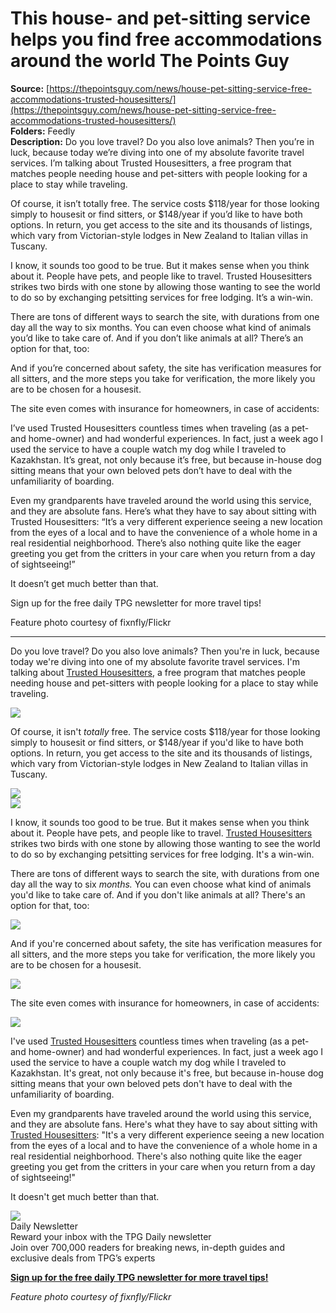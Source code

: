 # This house- and pet-sitting service helps you find free accommodations around the world The Points Guy

**Source:** [https://thepointsguy.com/news/house-pet-sitting-service-free-accommodations-trusted-housesitters/](https://thepointsguy.com/news/house-pet-sitting-service-free-accommodations-trusted-housesitters/)  
**Folders:** Feedly  
**Description:** Do you love travel? Do you also love animals? Then you’re in luck, because today we’re diving into one of my absolute favorite travel services. I’m talking about Trusted Housesitters, a free program that matches people needing house and pet-sitters with people looking for a place to stay while traveling.

Of course, it isn’t totally free. The service costs $118/year for those looking simply to housesit or find sitters, or $148/year if you’d like to have both options. In return, you get access to the site and its thousands of listings, which vary from Victorian-style lodges in New Zealand to Italian villas in Tuscany.

I know, it sounds too good to be true. But it makes sense when you think about it. People have pets, and people like to travel. Trusted Housesitters strikes two birds with one stone by allowing those wanting to see the world to do so by exchanging petsitting services for free lodging. It’s a win-win.

There are tons of different ways to search the site, with durations from one day all the way to six months. You can even choose what kind of animals you’d like to take care of. And if you don’t like animals at all? There’s an option for that, too:

And if you’re concerned about safety, the site has verification measures for all sitters, and the more steps you take for verification, the more likely you are to be chosen for a housesit.

The site even comes with insurance for homeowners, in case of accidents:

I’ve used Trusted Housesitters countless times when traveling (as a pet- and home-owner) and had wonderful experiences. In fact, just a week ago I used the service to have a couple watch my dog while I traveled to Kazakhstan. It’s great, not only because it’s free, but because in-house dog sitting means that your own beloved pets don’t have to deal with the unfamiliarity of boarding.

Even my grandparents have traveled around the world using this service, and they are absolute fans. Here’s what they have to say about sitting with Trusted Housesitters: “It’s a very different experience seeing a new location from the eyes of a local and to have the convenience of a whole home in a real residential neighborhood. There’s also nothing quite like the eager greeting you get from the critters in your care when you return from a day of sightseeing!”

It doesn’t get much better than that.

Sign up for the free daily TPG newsletter for more travel tips!

Feature photo courtesy of fixnfly/Flickr


---

<div><p>Do you love travel? Do you also love animals? Then you're in luck, because today we're diving into one of my absolute favorite travel services. I'm talking about <a href="https://www.trustedhousesitters.com">Trusted Housesitters</a>, a free program that matches people needing house and pet-sitters with people looking for a place to stay while traveling.</p><div><div><img src="https://runway-media-production.global.ssl.fastly.net/us/originals/2019/11/Screen-Shot-2019-11-09-at-12.12.47-PM.png?fit=600%2C203px&amp;quality=1&amp;width=1080#038;ssl=1"></div></div><p>Of course, it isn't <em>totally </em>free. The service costs $118/year for those looking simply to housesit or find sitters, or $148/year if you'd like to have both options. In return, you get access to the site and its thousands of listings, which vary from Victorian-style lodges in New Zealand to Italian villas in Tuscany.</p><div><div><img src="https://runway-media-production.global.ssl.fastly.net/us/originals/2019/11/Screen-Shot-2019-11-09-at-1.41.25-PM.png?fit=600%2C543px&amp;quality=1&amp;width=1080#038;ssl=1"></div></div><div><div><img src="https://runway-media-production.global.ssl.fastly.net/us/originals/2019/11/Screen-Shot-2019-11-09-at-1.46.29-PM.png?fit=600%2C545px&amp;quality=1&amp;width=1080#038;ssl=1"></div></div><p>I know, it sounds too good to be true. But it makes sense when you think about it. People have pets, and people like to travel. <a href="https://www.trustedhousesitters.com">Trusted Housesitters</a> strikes two birds with one stone by allowing those wanting to see the world to do so by exchanging petsitting services for free lodging. It's a win-win.</p><p>There are tons of different ways to search the site, with durations from one day all the way to six<em> months. </em>You can even choose what kind of animals you'd like to take care of. And if you don't like animals at all? There's an option for that, too:</p><div><div><img src="https://runway-media-production.global.ssl.fastly.net/us/originals/2019/11/Screen-Shot-2019-11-09-at-1.50.42-PM.png?fit=600%2C536px&amp;quality=1&amp;width=1080#038;ssl=1"></div></div><p>And if you're concerned about safety, the site has verification measures for all sitters, and the more steps you take for verification, the more likely you are to be chosen for a housesit.</p><div><div><img src="https://runway-media-production.global.ssl.fastly.net/us/originals/2019/11/Screen-Shot-2019-11-09-at-1.53.11-PM.png?fit=600%2C254px&amp;quality=1&amp;width=1080#038;ssl=1"></div></div><p>The site even comes with insurance for homeowners, in case of accidents:</p><div><div><img src="https://runway-media-production.global.ssl.fastly.net/us/originals/2019/11/Screen-Shot-2019-11-09-at-1.54.31-PM.png?fit=600%2C215px&amp;quality=1&amp;width=1080#038;ssl=1"></div></div><p>I've used <a href="https://www.trustedhousesitters.com">Trusted Housesitters</a> countless times when traveling (as a pet- and home-owner) and had wonderful experiences. In fact, just a week ago I used the service to have a couple watch my dog while I traveled to Kazakhstan. It's great, not only because it's free, but because in-house dog sitting means that your own beloved pets don't have to deal with the unfamiliarity of boarding.</p><p>Even my grandparents have traveled around the world using this service, and they are absolute fans. Here's what they have to say about sitting with <a href="https://www.trustedhousesitters.com">Trusted Housesitters</a>: "It's a very different experience seeing a new location from the eyes of a local and to have the convenience of a whole home in a real residential neighborhood. There's also nothing quite like the eager greeting you get from the critters in your care when you return from a day of sightseeing!"</p><p>It doesn't get much better than that.</p><div><picture><img src="https://thepointsguy.com/images/EmailSignUp/daily-dt.svg"></picture><div><div>Daily Newsletter</div><div>Reward your inbox with the TPG Daily newsletter</div><div>Join over 700,000 readers for breaking news, in-depth guides and exclusive deals from TPG’s experts</div></div></div><p><a href="https://thepointsguy.com/newsletters/daily/"><strong>Sign up for the free daily TPG newsletter for more travel tips!</strong></a></p><p><em>Feature photo courtesy of fixnfly/Flickr</em></p></div>